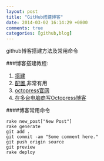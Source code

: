 ```yaml
---
layout: post
title: "GitHub搭建博客"
date: 2014-03-02 16:14:29 +0800
comments: true
categories: [github,blog]
---
```

github博客搭建方法及常用命令
<!-- more -->
###博客搭建教程:
1. [搭建](http://beyondvincent.com/blog/2013/07/27/107-hello-page-of-github/)
2. [配置](http://biaobiaoqi.me/blog/2013/07/10/decorate-octopress/),非常有用
3. [octopress官网](http://octopress.org/docs/)
4. [在多台电脑商写Octopress博客](http://www.heqingbao.com/blog/2014/01/18/zai-duo-tai-dian-nao-shang-xie-octopressbo-ke/)



####博客常用命令

	rake new_post["New Post"] 
	rake generate
	git add .
	git commit -am "Some comment here." 
	git push origin source
	git preview
	rake deploy


